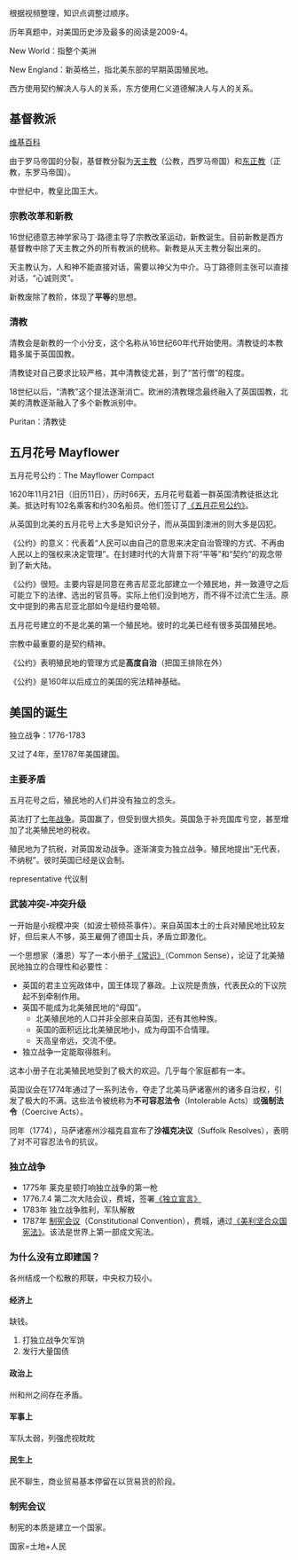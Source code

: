 根据视频整理，知识点调整过顺序。

历年真题中，对美国历史涉及最多的阅读是2009-4。

New World：指整个美洲

New England：新英格兰，指北美东部的早期英国殖民地。

西方使用契约解决人与人的关系，东方使用仁义道德解决人与人的关系。

## 基督教派

[维基百科](https://zh.wikipedia.org/wiki/%E5%9F%BA%E7%9D%A3%E6%95%99)

由于罗马帝国的分裂，基督教分裂为[天主教](https://zh.wikipedia.org/wiki/%E5%A4%A9%E4%B8%BB%E6%95%99%E6%9C%83)（公教，西罗马帝国）和[东正教](https://zh.wikipedia.org/wiki/%E6%9D%B1%E6%AD%A3%E6%95%99%E6%9C%83)（正教，东罗马帝国）。

中世纪中，教皇比国王大。

### 宗教改革和新教

16世纪德意志神学家马丁·路德主导了宗教改革运动，新教诞生。目前新教是西方基督教中除了天主教之外的所有教派的统称。新教是从天主教分裂出来的。

天主教认为，人和神不能直接对话，需要以神父为中介。马丁路德则主张可以直接对话，“心诚则灵”。

新教废除了教阶，体现了**平等**的思想。

### 清教

清教会是新教的一个小分支，这个名称从16世纪60年代开始使用。清教徒的本教籍多属于英国国教。

清教徒对自己要求比较严格，其中清教徒尤甚，到了“苦行僧”的程度。

18世纪以后，“清教”这个提法逐渐消亡。欧洲的清教理念最终融入了英国国教，北美的清教逐渐融入了多个新教派别中。

Puritan：清教徒

## 五月花号 Mayflower

五月花号公约：The Mayflower Compact

1620年11月21日（旧历11日），历时66天，五月花号载着一群英国清教徒抵达北美。抵达时有102名乘客和约30名船员。他们签订了[《五月花号公约》](https://zh.wikipedia.org/wiki/%E4%BA%94%E6%9C%88%E8%8A%B1%E5%8F%B7%E5%85%AC%E7%BA%A6)。

从英国到北美的五月花号上大多是知识分子，而从英国到澳洲的则大多是囚犯。

《公约》的意义：代表着“人民可以由自己的意思来决定自治管理的方式、不再由人民以上的强权来决定管理”。在封建时代的大背景下将“平等”和“契约”的观念带到了新大陆。

《公约》很短。主要内容是同意在弗吉尼亚北部建立一个殖民地，并一致遵守之后可能立下的法律、选出的官员等。实际上他们没到地方，而不得不过流亡生活。原文中提到的弗吉尼亚北部如今是纽约曼哈顿。

五月花号建立的不是北美的第一个殖民地。彼时的北美已经有很多英国殖民地。

宗教中最重要的是契约精神。

《公约》表明殖民地的管理方式是**高度自治**（把国王排除在外）

《公约》是160年以后成立的美国的宪法精神基础。

## 美国的诞生

独立战争：1776-1783

又过了4年，至1787年美国建国。

### 主要矛盾

五月花号之后，殖民地的人们并没有独立的念头。

英法打了[七年战争](https://zh.wikipedia.org/wiki/%E4%B8%83%E5%B9%B4%E6%88%98%E4%BA%89)。英国赢了，但受到很大损失。英国急于补充国库亏空，甚至增加了北美殖民地的税收。

殖民地为了抗税，对英国发动战争。逐渐演变为独立战争。殖民地提出“无代表，不纳税”。彼时英国已经是议会制。

representative 代议制

### 武装冲突-冲突升级

一开始是小规模冲突（如波士顿倾茶事件）。来自英国本土的士兵对殖民地比较友好，但后来人不够，英王雇佣了德国士兵，矛盾立即激化。

一个思想家（潘恩）写了一本小册子[《常识》](https://zh.wikipedia.org/wiki/%E5%B8%B8%E8%AD%98_(%E5%B0%8F%E5%86%8A%E5%AD%90))（Common Sense），论证了北美殖民地独立的合理性和必要性：
- 英国的君主立宪政体中，国王体现了暴政。上议院是贵族，代表民众的下议院起不到牵制作用。
- 英国不能成为北美殖民地的“母国”。
    - 北美殖民地的人口并非全部来自英国，还有其他种族。
    - 英国的面积远比北美殖民地小，成为母国不合情理。
    - 天高皇帝远，交流不便。
- 独立战争一定能取得胜利。

这本小册子在北美殖民地受到了极大的欢迎。几乎每个家庭都有一本。

英国议会在1774年通过了一系列法令，夺走了北美马萨诸塞州的诸多自治权，引发了极大的不满。这些法令被统称为**不可容忍法令**（Intolerable Acts）或**强制法令**（Coercive Acts）。

同年（1774），马萨诸塞州沙福克县宣布了**沙福克决议**（Suffolk Resolves），表明了对不可容忍法令的抗议。

### 独立战争

- 1775年 莱克星顿打响独立战争的第一枪
- 1776.7.4 第二次大陆会议，费城，签署[《独立宣言》](https://zh.wikipedia.org/wiki/%E7%BE%8E%E5%9C%8B%E7%8D%A8%E7%AB%8B%E5%AE%A3%E8%A8%80)
- 1783年 独立战争胜利，军队解散
- 1787年 [制宪会议](https://zh.wikipedia.org/wiki/%E7%BE%8E%E5%88%A9%E5%9D%9A%E5%90%88%E4%BC%97%E5%9B%BD%E5%88%B6%E5%AE%AA%E4%BC%9A%E8%AE%AE)（Constitutional Convention），费城，通过[《美利坚合众国宪法》](https://zh.wikipedia.org/wiki/%E7%BE%8E%E5%88%A9%E5%9D%9A%E5%90%88%E4%BC%97%E5%9B%BD%E5%AE%AA%E6%B3%95)。该法是世界上第一部成文宪法。

### 为什么没有立即建国？

各州结成一个松散的邦联，中央权力较小。

#### 经济上

缺钱。

1. 打独立战争欠军饷
2. 发行大量国债

#### 政治上

州和州之间存在矛盾。

#### 军事上

军队太弱，列强虎视眈眈

#### 民生上

民不聊生，商业贸易基本停留在以货易货的阶段。

### 制宪会议

制宪的本质是建立一个国家。

国家=土地+人民

